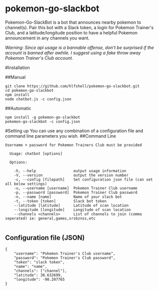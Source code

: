 # pokemon-go-slackbot
Pokemon-Go-SlackBot is a bot that announces nearby pokemon to channel(s). Pair this bot with a Slack token, a login for Pokemon Trainer's Club, and a latitude/longitude position to have a helpful Pokemon announcement in any channels you want.

*Warning: Since api usage is a bannable offense, don't be surprised if the account is banned after awhile. I suggest using a fake throw away Pokemon Trainer's Club account.*

#Installation

##Manual
```
git clone https://github.com/hlfshell/pokemon-go-slackbot.git
cd pokemon-go-slackbot
npm install
node chatbot.js -c config.json
```
##Automatic
```
npm install -g pokemon-go-slackbot
pokemon-go-slackbot -c config.json
```

#Setting up
You can use any combination of a configuration file and command line parameters you wish.
##Command Line
```
Username + password for Pokemon Trainers Club must be provided

  Usage: chatbot [options]

  Options:

    -h, --help                 output usage information
    -V, --version              output the version number
    -c, --config [filepath]    Set configuration json file (can set all below settings)
    -u, --username [username]  Pokemon Trainer Club username
    -p, --password [password]  Pokemon Trainer Club password
    -n, --name [name]          Name of your slack bot
    -t, --token [token]        Slack bot token
    --latitude [latitude]      Latitude of scan location
    --longitude [longitude]    Longitude of scan location
    --channels <channels>      List of channels to join (comma seperated) ie: general,games,srsbznss,etc
    
```

## Configuration file (JSON)
```
{
	"username": "Pokemon Trainer's Club username",
	"password": "Pokemon Trainer's Club password",
	"token": "slack token",
	"name": "name",
	"channels": ["channel"],
	"latitude": 38.632699,
	"longitude": -90.207765
}
```
